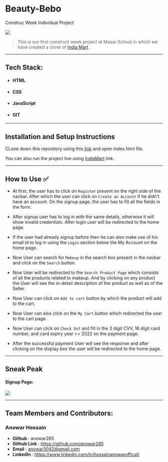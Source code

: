 # Beauty-Bebo

Construc Week Individual Project

<img src="https://user-images.githubusercontent.com/91547105/141511587-9f8c0f08-1f5e-47c7-af81-bf70200a43e9.png" />

> This is our first construct week project at Masai-School in which we have created a clone of <a href="https://www.beautybebo.com/">India Mart</a> .

<hr>

## Tech Stack:

- #### HTML
- #### CSS
- #### JavaScript
- #### GIT

<hr>

## Installation and Setup Instructions

CLone down this repository using this <a href="https://github.com/anowar265/Beauty-Bebo">link</a> and open index.html file.

You can also run the project live using <a href="https://github.com/anowar265/Beauty-Bebo">IndiaMart</a> link.

<hr>

## How to Use ✅

- At first, the user has to click on `Register` present on the right side of the navbar. After which the user can click on `Create an Account` if he didn't have an account. On the signup page, the user has to fill all the fields in the form.

- After signup user has to log in with the same details, otherwise it will show invalid credentials. After login user will be redirected to the home page.

- If the user had already signup before then he can also make use of his email id to log in using the `Login` section below the My Account on the home page.

- Now User can search for `Makeup` in the search box present in the navbar and click on the `Search` button.

- Now User will be redirected to the `Search Product Page` which consists of all the products related to makeup. And by clicking on any product the User will see the in-detail description of the product as well as of the Seller.

- Now User can click on `Add to cart` button by which the product will add to the cart.

- Now User can also click on the `My Cart` button which redirected the user to the cart page.

- Now User can click on `Check Out` and fill in the 3 digit CVV, 16 digit card number, and card expiry year <= 2022 on the payment page.

- After the successful payment User will see the response and after clicking on the display box the user will be redirected to the home page.

<hr>

## Sneak Peak

#### Signup Page:

<img src="https://user-images.githubusercontent.com/91547105/141512609-d4c152a1-9ce0-4295-ace1-9fe3ea8dae03.png"/>

<hr/>

## Team Members and Contributors:

### Anowar Hossain

- **Github** : anowar265
- **Github Link** : https://github.com/anowar265
- **Email** : anowar3042@gmail.com
- **LinkedIn** : https://www.linkedin.com/in/hossainanowaroffical/
